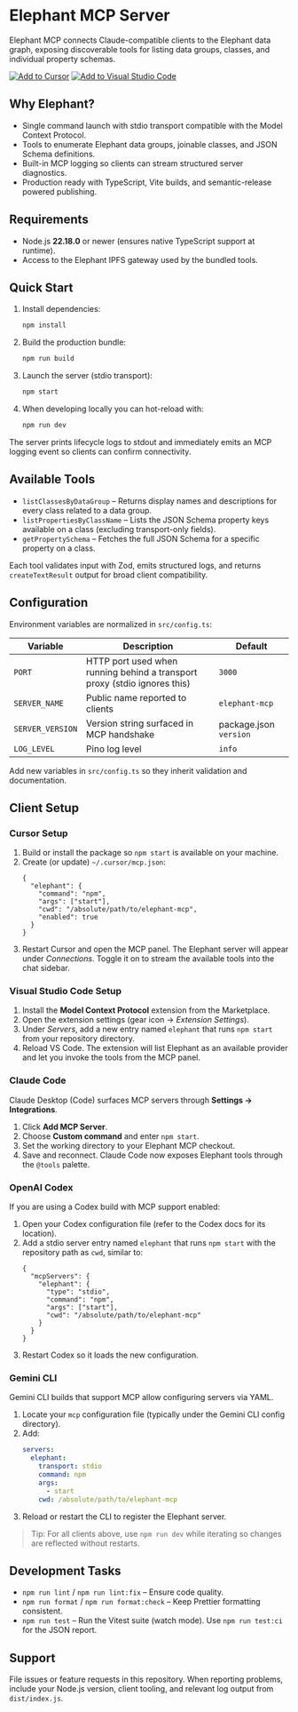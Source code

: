 # Elephant MCP Server

Elephant MCP connects Claude-compatible clients to the Elephant data graph, exposing discoverable tools for listing data groups, classes, and individual property schemas.

<p>
  <a href="#cursor-setup"><img src="https://img.shields.io/badge/Add%20to-Cursor-5C6CFF?style=for-the-badge" alt="Add to Cursor"></a>
  <a href="#visual-studio-code-setup"><img src="https://img.shields.io/badge/Add%20to-Visual%20Studio%20Code-007ACC?style=for-the-badge" alt="Add to Visual Studio Code"></a>
</p>

## Why Elephant?
- Single command launch with stdio transport compatible with the Model Context Protocol.
- Tools to enumerate Elephant data groups, joinable classes, and JSON Schema definitions.
- Built-in MCP logging so clients can stream structured server diagnostics.
- Production ready with TypeScript, Vite builds, and semantic-release powered publishing.

## Requirements
- Node.js **22.18.0** or newer (ensures native TypeScript support at runtime).
- Access to the Elephant IPFS gateway used by the bundled tools.

## Quick Start
1. Install dependencies:
   ```bash
   npm install
   ```
2. Build the production bundle:
   ```bash
   npm run build
   ```
3. Launch the server (stdio transport):
   ```bash
   npm start
   ```
4. When developing locally you can hot-reload with:
   ```bash
   npm run dev
   ```

The server prints lifecycle logs to stdout and immediately emits an MCP logging event so clients can confirm connectivity.

## Available Tools
- `listClassesByDataGroup` – Returns display names and descriptions for every class related to a data group.
- `listPropertiesByClassName` – Lists the JSON Schema property keys available on a class (excluding transport-only fields).
- `getPropertySchema` – Fetches the full JSON Schema for a specific property on a class.

Each tool validates input with Zod, emits structured logs, and returns `createTextResult` output for broad client compatibility.

## Configuration
Environment variables are normalized in `src/config.ts`:

| Variable | Description | Default |
| --- | --- | --- |
| `PORT` | HTTP port used when running behind a transport proxy (stdio ignores this) | `3000` |
| `SERVER_NAME` | Public name reported to clients | `elephant-mcp` |
| `SERVER_VERSION` | Version string surfaced in MCP handshake | package.json `version` |
| `LOG_LEVEL` | Pino log level | `info` |

Add new variables in `src/config.ts` so they inherit validation and documentation.

## Client Setup

### Cursor Setup
1. Build or install the package so `npm start` is available on your machine.
2. Create (or update) `~/.cursor/mcp.json`:
   ```jsonc
   {
     "elephant": {
       "command": "npm",
       "args": ["start"],
       "cwd": "/absolute/path/to/elephant-mcp",
       "enabled": true
     }
   }
   ```
3. Restart Cursor and open the MCP panel. The Elephant server will appear under *Connections*. Toggle it on to stream the available tools into the chat sidebar.

### Visual Studio Code Setup
1. Install the **Model Context Protocol** extension from the Marketplace.
2. Open the extension settings (gear icon → *Extension Settings*).
3. Under *Servers*, add a new entry named `elephant` that runs `npm start` from your repository directory.
4. Reload VS Code. The extension will list Elephant as an available provider and let you invoke the tools from the MCP panel.

### Claude Code
Claude Desktop (Code) surfaces MCP servers through **Settings → Integrations**.
1. Click **Add MCP Server**.
2. Choose **Custom command** and enter `npm start`.
3. Set the working directory to your Elephant MCP checkout.
4. Save and reconnect. Claude Code now exposes Elephant tools through the `@tools` palette.

### OpenAI Codex
If you are using a Codex build with MCP support enabled:
1. Open your Codex configuration file (refer to the Codex docs for its location).
2. Add a stdio server entry named `elephant` that runs `npm start` with the repository path as `cwd`, similar to:
   ```jsonc
   {
     "mcpServers": {
       "elephant": {
         "type": "stdio",
         "command": "npm",
         "args": ["start"],
         "cwd": "/absolute/path/to/elephant-mcp"
       }
     }
   }
   ```
3. Restart Codex so it loads the new configuration.

### Gemini CLI
Gemini CLI builds that support MCP allow configuring servers via YAML.
1. Locate your `mcp` configuration file (typically under the Gemini CLI config directory).
2. Add:
   ```yaml
   servers:
     elephant:
       transport: stdio
       command: npm
       args:
         - start
       cwd: /absolute/path/to/elephant-mcp
   ```
3. Reload or restart the CLI to register the Elephant server.

> Tip: For all clients above, use `npm run dev` while iterating so changes are reflected without restarts.

## Development Tasks
- `npm run lint` / `npm run lint:fix` – Ensure code quality.
- `npm run format` / `npm run format:check` – Keep Prettier formatting consistent.
- `npm run test` – Run the Vitest suite (watch mode). Use `npm run test:ci` for the JSON report.

## Support
File issues or feature requests in this repository. When reporting problems, include your Node.js version, client tooling, and relevant log output from `dist/index.js`.
